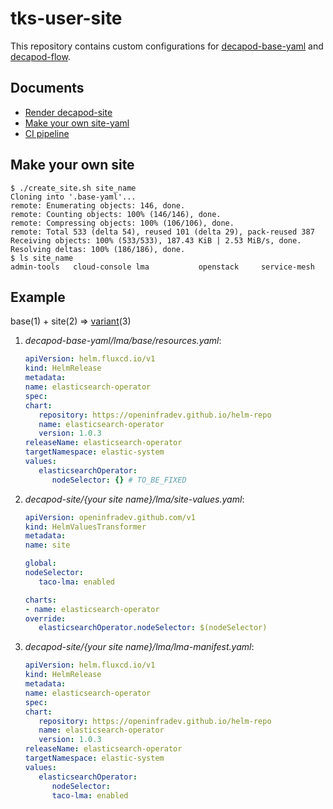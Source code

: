 # tks-user-site
This repository contains custom configurations for [decapod-base-yaml](https://github.com/openinfradev/decapod-base-yaml) and [decapod-flow](https://github.com/openinfradev/decapod-flow).  

## Documents
* [Render decapod-site](https://github.com/openinfradev/decapod-base-yaml/blob/main/docs/quickstart.md#render-decapod-site)
* [Make your own site-yaml](https://github.com/openinfradev/decapod-base-yaml/blob/main/docs/quickstart.md#make-your-own-site-yaml)
* [CI pipeline](docs/ci.md)


## Make your own site
```console
$ ./create_site.sh site_name
Cloning into '.base-yaml'...
remote: Enumerating objects: 146, done.
remote: Counting objects: 100% (146/146), done.
remote: Compressing objects: 100% (106/106), done.
remote: Total 533 (delta 54), reused 101 (delta 29), pack-reused 387
Receiving objects: 100% (533/533), 187.43 KiB | 2.53 MiB/s, done.
Resolving deltas: 100% (186/186), done.
$ ls site_name
admin-tools   cloud-console lma           openstack     service-mesh
```

## Example

base(1) + site(2) => [variant](https://kubectl.docs.kubernetes.io/references/kustomize/glossary/#variant)(3)

1. _decapod-base-yaml/lma/base/resources.yaml_:
   ```yaml
   apiVersion: helm.fluxcd.io/v1
   kind: HelmRelease
   metadata:
   name: elasticsearch-operator
   spec:
   chart:
      repository: https://openinfradev.github.io/helm-repo
      name: elasticsearch-operator
      version: 1.0.3
   releaseName: elasticsearch-operator
   targetNamespace: elastic-system
   values:
      elasticsearchOperator:
         nodeSelector: {} # TO_BE_FIXED
   ```

2. _decapod-site/{your site name}/lma/site-values.yaml_:
   ```yaml
   apiVersion: openinfradev.github.com/v1
   kind: HelmValuesTransformer
   metadata:
   name: site

   global:
   nodeSelector:
      taco-lma: enabled

   charts:
   - name: elasticsearch-operator
   override:
      elasticsearchOperator.nodeSelector: $(nodeSelector)
   ```

3. _decapod-site/{your site name}/lma/lma-manifest.yaml_:
   ```yaml
   apiVersion: helm.fluxcd.io/v1
   kind: HelmRelease
   metadata:
   name: elasticsearch-operator
   spec:
   chart:
      repository: https://openinfradev.github.io/helm-repo
      name: elasticsearch-operator
      version: 1.0.3
   releaseName: elasticsearch-operator
   targetNamespace: elastic-system
   values:
      elasticsearchOperator:
         nodeSelector:
         taco-lma: enabled
   ```
